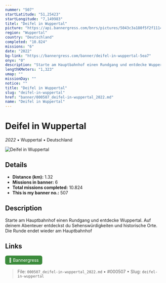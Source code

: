 ```yaml
---
nummer: "507"
startLatitude: "51,25423"
startLongitude: "7,149983"
titel: "Deifel in Wuppertal"
picture: "https://api.bannergress.com/bnrs/pictures/5043c3a180f5f2f1114de085f13cdf83"
region: "Wuppertal"
country: "Deutschland"
completed: "10.824"
missions: "6"
date: "2022"
bg-link: "https://bannergress.com/banner/deifel-in-wuppertal-5ea7"
onyx: "0"
description: "Starte am Hauptbahnhof einen Rundgang und entdecke Wuppertal. Auf deinem Abenteuer entdeckst du Sehenswürdigkeiten und historische Orte. Die Runde endet wieder am Hauptbahnhof"
lengthKMeters: "1,323"
umap: ""
missionDay: ""
notice: ""
title: "Deifel in Wuppertal"
slug: "deifel-in-wuppertal"
href: "banner/000507_deifel-in-wuppertal_2022.md"
name: "Deifel in Wuppertal"
---
```

# Deifel in Wuppertal

*2022* • Wuppertal • Deutschland

![Deifel in Wuppertal](https://api.bannergress.com/bnrs/pictures/5043c3a180f5f2f1114de085f13cdf83)



## Details
- **Distance (km):** 1.32
- **Missions in banner:** 6
- **Total missions completed:** 10.824
- **This is my banner no.:** 507



## Description
Starte am Hauptbahnhof einen Rundgang und entdecke Wuppertal. Auf deinem Abenteuer entdeckst du Sehenswürdigkeiten und historische Orte. Die Runde endet wieder am Hauptbahnhof



## Links
<a href="https://bannergress.com/banner/deifel-in-wuppertal-5ea7" target="_blank" style="display:inline-block;margin-right:8px;padding:6px 12px;background:#3c8b3c;color:#fff;text-decoration:none;border-radius:6px;">🔗 Bannergress</a>



> File: `000507_deifel-in-wuppertal_2022.md` • #000507 • Slug: `deifel-in-wuppertal`
